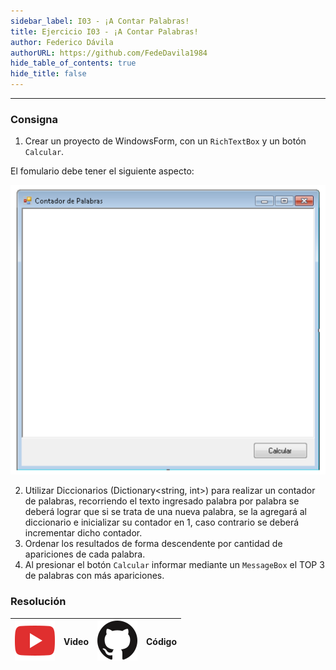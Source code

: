 ```yaml
---
sidebar_label: I03 - ¡A Contar Palabras!
title: Ejercicio I03 - ¡A Contar Palabras!
author: Federico Dávila
authorURL: https://github.com/FedeDavila1984
hide_table_of_contents: true
hide_title: false
---
```

---
### Consigna
1. Crear un proyecto de WindowsForm, con un <code>RichTextBox</code> y un botón <code>Calcular</code>. 

El fomulario debe tener el siguiente aspecto:

![Formato de forulario](/clases/06-colecciones/Ejercicios/formatoFormulario.PNG) 


2. Utilizar Diccionarios (Dictionary<string, int>) para realizar un contador de palabras, recorriendo el texto ingresado palabra por palabra se deberá lograr que si se trata de una nueva palabra, se la agregará al diccionario e inicializar su contador en 1, caso contrario se deberá incrementar dicho contador.
3. Ordenar los resultados de forma descendente por cantidad de apariciones de cada palabra.
4. Al presionar el botón <code>Calcular</code> informar mediante un <code>MessageBox</code> el TOP 3 de palabras con más apariciones.


### Resolución
| ![img](/base/youtube.svg) | Video | ![img](/base/github.svg) | Código |
| :-------------------------------------: | :---: | :------------------------------------: | :----: |
